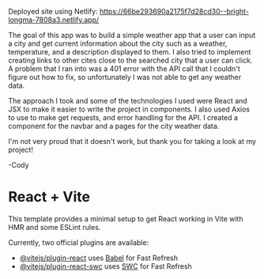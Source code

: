Deployed site using Netlify: https://66be293690a2175f7d28cd30--bright-longma-7808a3.netlify.app/

The goal of this app was to build a simple weather app that a user can input a city and get current information about the city such as a weather, temperature, and a description displayed to them. I also tried to implement creating links to other cites close to the searched city that a user can click. A problem that I ran into was a 401 error with the API call that I couldn't figure out how to fix, so unfortunately I was not able to get any weather data.

The approach I took and some of the technologies I used were React and JSX to make it easier to write the project in components. I also used Axios to use to make get requests, and error handling for the API. I created a component for the navbar and a pages for the city weather data.

I'm not very proud that it doesn't work, but thank you for taking a look at my project!

-Cody

# React + Vite

This template provides a minimal setup to get React working in Vite with HMR and some ESLint rules.

Currently, two official plugins are available:

- [@vitejs/plugin-react](https://github.com/vitejs/vite-plugin-react/blob/main/packages/plugin-react/README.md) uses [Babel](https://babeljs.io/) for Fast Refresh
- [@vitejs/plugin-react-swc](https://github.com/vitejs/vite-plugin-react-swc) uses [SWC](https://swc.rs/) for Fast Refresh
